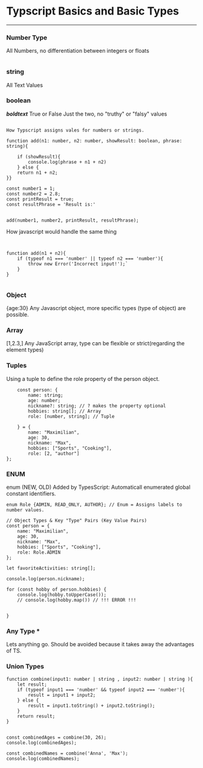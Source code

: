 # Typscript Basics and Basic Types

---

### Number Type

All Numbers, no differentiation between integers or floats

```

```

### string

All Text Values

### boolean

***boldtext*** True or False
Just the two, no "truthy" or "falsy" values


```

How Typscript assigns vales for numbers or strings.

function add(n1: number, n2: number, showResult: boolean, phrase: string){

    if (showResult){
        console.log(phrase + n1 + n2)
    } else {
    return n1 + n2;
}}

const number1 = 1;
const number2 = 2.8;
const printResult = true;
const resultPhrase = 'Result is:'


add(number1, number2, printResult, resultPhrase);

```


How javascript would handle the same thing

```


function add(n1 + n2){
    if (typeof n1 === 'number' || typeof n2 === 'number'){
        throw new Error('Incorrect input!');`
    }
}


```

### Object

{age:30}
Any Javascript object, more specific types (type of object) are possible.

### Array

[1,2.3,]
Any JavaScript array, type can be flexible or strict(regarding the element types)

### Tuples


Using a tuple to define the role property of the person object. 

```
    const person: {
        name: string;
        age: number;
        nickname?: string; // ? makes the property optional
        hobbies: string[]; // Array
        role: [number, string]; // Tuple

    } = {
        name: "Maximilian",
        age: 30,
        nickname: "Max",
        hobbies: ["Sports", "Cooking"],
        role: [2, "author"]
};
```

### ENUM

enum (NEW, OLD)
Added by TypesScript: Automaticall enumerated global constant identifiers.

```
enum Role {ADMIN, READ_ONLY, AUTHOR}; // Enum = Assigns labels to number values.

// Object Types & Key "Type" Pairs (Key Value Pairs)
const person = {
    name: "Maximilian",
    age: 30,
    nickname: "Max",
    hobbies: ["Sports", "Cooking"],
    role: Role.ADMIN
};

let favoriteActivities: string[];

console.log(person.nickname);

for (const hobby of person.hobbies) {
    console.log(hobby.toUpperCase());
    // console.log(hobby.map()) // !!! ERROR !!!


}
```

### Any Type \*

Lets anything go. Should be avoided because it takes away the advantages of TS.

### Union Types

```
function combine(input1: number | string , input2: number | string ){
    let result;
    if (typeof input1 === 'number' && typeof input2 === 'number'){
        result = input1 + input2;
    } else {
        result = input1.toString() + input2.toString();
    }
    return result;
}


const combinedAges = combine(30, 26);
console.log(combinedAges);

const combinedNames = combine('Anna', 'Max');
console.log(combinedNames);


```
